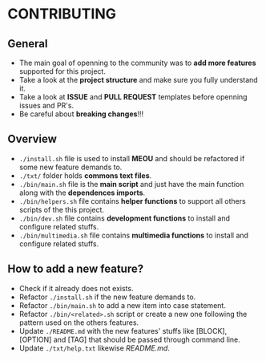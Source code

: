 # CONTRIBUTING

## General
- The main goal of openning to the community was to **add more features** supported for this project.
- Take a look at the **project structure** and make sure you fully understand it.
- Take a look at **ISSUE** and **PULL REQUEST** templates before openning issues and PR's.
- Be careful about **breaking changes**!!!

## Overview
- `./install.sh` file is used to install **MEOU** and should be refactored if some new feature demands to.
- `./txt/` folder holds **commons text files**.
- `./bin/main.sh` file is the **main script** and just have the main function along with the **dependences imports**.
- `./bin/helpers.sh` file contains **helper functions** to support all others scripts of the this project.
- `./bin/dev.sh` file contains **development functions** to install and configure related stuffs.
- `./bin/multimedia.sh` file contains **multimedia functions** to install and configure related stuffs.

## How to add a new feature?
- Check if it already does not exists.
- Refactor `./install.sh` if the new feature demands to.
- Refactor `./bin/main.sh` to add a new item into case statement.
- Refactor `./bin/<related>.sh` script or create a new one following the pattern used on the others features.
- Update `./README.md` with the new features' stuffs like [BLOCK], [OPTION] and [TAG] that should be passed through command line.
- Update `./txt/help.txt` likewise _README.md_.
